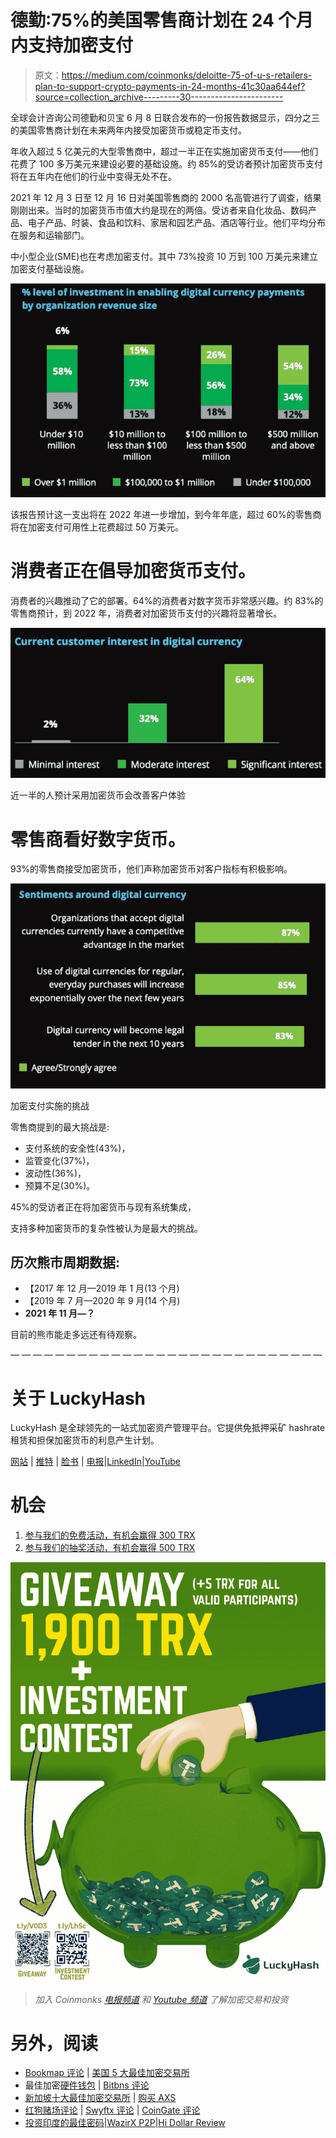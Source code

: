 # 德勤:75%的美国零售商计划在 24 个月内支持加密支付

> 原文：<https://medium.com/coinmonks/deloitte-75-of-u-s-retailers-plan-to-support-crypto-payments-in-24-months-41c30aa644ef?source=collection_archive---------30----------------------->

全球会计咨询公司德勤和贝宝 6 月 8 日联合发布的一份报告数据显示，四分之三的美国零售商计划在未来两年内接受加密货币或稳定币支付。

年收入超过 5 亿美元的大型零售商中，超过一半正在实施加密货币支付——他们花费了 100 多万美元来建设必要的基础设施。约 85%的受访者预计加密货币支付将在五年内在他们的行业中变得无处不在。

2021 年 12 月 3 日至 12 月 16 日对美国零售商的 2000 名高管进行了调查，结果刚刚出来。当时的加密货币市值大约是现在的两倍。受访者来自化妆品、数码产品、电子产品、时装、食品和饮料、家居和园艺产品、酒店等行业。他们平均分布在服务和运输部门。

中小型企业(SME)也在考虑加密支付。其中 73%投资 10 万到 100 万美元来建立加密支付基础设施。

![](img/cbd6cc7af3a462d450c2d03bd5936692.png)

该报告预计这一支出将在 2022 年进一步增加，到今年年底，超过 60%的零售商将在加密支付可用性上花费超过 50 万美元。

# **消费者正在倡导加密货币支付。**

消费者的兴趣推动了它的部署。64%的消费者对数字货币非常感兴趣。约 83%的零售商预计，到 2022 年，消费者对加密货币支付的兴趣将显著增长。

![](img/ddf45656946ae62247039968fbb9dd80.png)

近一半的人预计采用加密货币会改善客户体验

# **零售商看好数字货币。**

93%的零售商接受加密货币，他们声称加密货币对客户指标有积极影响。

![](img/5d7793d0f3cd919d47166207726060b3.png)

加密支付实施的挑战

零售商提到的最大挑战是:

*   支付系统的安全性(43%)，
*   监管变化(37%)，
*   波动性(36%)，
*   预算不足(30%)。

45%的受访者正在将加密货币与现有系统集成，

支持多种加密货币的复杂性被认为是最大的挑战。

## **历次熊市周期数据:**

*   【2017 年 12 月—2019 年 1 月(13 个月)
*   【2019 年 7 月—2020 年 9 月(14 个月)
*   **2021 年 11 月—？**

目前的熊市能走多远还有待观察。

— — — — — — — — — — — — — — — — — — — — — — — — — — — —

# 关于 LuckyHash

LuckyHash 是全球领先的一站式加密资产管理平台。它提供免抵押采矿 hashrate 租赁和担保加密货币的利息产生计划。

[网站](https://m.luckyhash.com/?utm_source=english&utm_medium=official) | [推特](https://twitter.com/LuckyHash_) | [脸书](https://www.facebook.com/luckyhashofficial) | [电报](https://t.me/luckyhashgroup)|[LinkedIn](https://www.linkedin.com/company/76618197/)|[YouTube](https://www.youtube.com/channel/UCWSfe0OwBuD4D79sSjUoYBA)

# 机会

1.  [参与我们的免费活动，有机会赢得 300 TRX](http://t.ly/VKEm)
2.  [参与我们的抽奖活动，有机会赢得 500 TRX](http://t.ly/V0D3)

![](img/e5ae3b2469b492ce24205f63875c652e.png)

> *加入 Coinmonks* [*电报频道*](https://t.me/coincodecap) *和* [*Youtube 频道*](https://www.youtube.com/c/coinmonks/videos) *了解加密交易和投资*

# 另外，阅读

*   [Bookmap 评论](https://coincodecap.com/bookmap-review-2021-best-trading-software) | [美国 5 大最佳加密交易所](https://coincodecap.com/crypto-exchange-usa)
*   最佳加密[硬件钱包](/coinmonks/hardware-wallets-dfa1211730c6) | [Bitbns 评论](/coinmonks/bitbns-review-38256a07e161)
*   [新加坡十大最佳加密交易所](https://coincodecap.com/crypto-exchange-in-singapore) | [购买 AXS](https://coincodecap.com/buy-axs-token)
*   [红狗赌场评论](https://coincodecap.com/red-dog-casino-review) | [Swyftx 评论](https://coincodecap.com/swyftx-review) | [CoinGate 评论](https://coincodecap.com/coingate-review)
*   [投资印度的最佳密码](https://coincodecap.com/best-crypto-to-invest-in-india-in-2021)|[WazirX P2P](https://coincodecap.com/wazirx-p2p)|[Hi Dollar Review](https://coincodecap.com/hi-dollar-review)